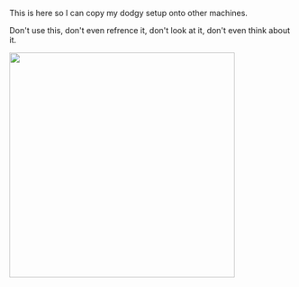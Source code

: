 This is here so I can copy my dodgy setup onto other machines.

Don't use this, don't even refrence it, don't look at it, don't even think about it.

<img src="https://gkelly-reactions.s3.eu-west-2.amazonaws.com/reactions/3zIWNUXrjqqbzNcFBtpHLLjHPr3nExJgS4PFZNG6.jpg" width="400px" />
